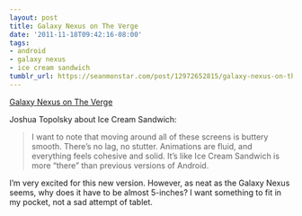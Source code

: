 ```yaml
---
layout: post
title: Galaxy Nexus on The Verge
date: '2011-11-18T09:42:16-08:00'
tags:
- android
- galaxy nexus
- ice cream sandwich
tumblr_url: https://seanmonstar.com/post/12972652815/galaxy-nexus-on-the-verge
---
```

[Galaxy Nexus on The Verge](http://www.theverge.com/2011/11/17/2568348/galaxy-nexus-review)  

Joshua Topolsky about Ice Cream Sandwich:

> I want to note that moving around all of these screens is buttery smooth. There’s no lag, no stutter. Animations are fluid, and everything feels cohesive and solid. It’s like Ice Cream Sandwich is more “there” than previous versions of Android.

I’m very excited for this new version. However, as neat as the Galaxy Nexus seems, why does it have to be almost 5-inches? I want something to fit in my pocket, not a sad attempt of tablet.

